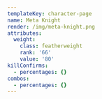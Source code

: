 ```yaml
---
templateKey: character-page
name: Meta Knight
render: /img/meta-knight.png
attributes:
  weight:
    class: featherweight
    rank: '66'
    value: '80'
killConfirms:
  - percentages: {}
combos:
  - percentages: {}
---
```



